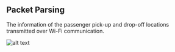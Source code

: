 <h2> Packet Parsing </h2>
The information of the passenger pick-up and drop-off locations transmitted over Wi-Fi communication.

![alt text](https://raw.githubusercontent.com/Isydmr/tcp_paket_server/master/tcp-ip.jpg)

